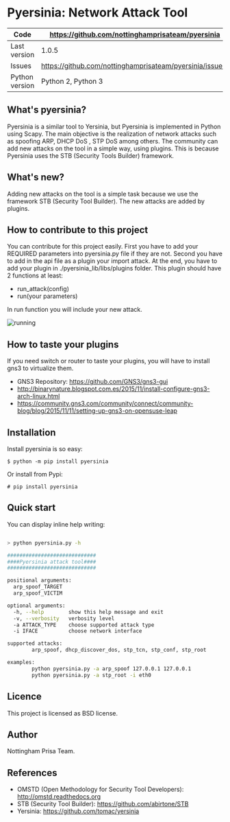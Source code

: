 Pyersinia: Network Attack Tool
==============================


Code | https://github.com/nottinghamprisateam/pyersinia
---- | ----------------------------------------------
Last version | 1.0.5
Issues | https://github.com/nottinghamprisateam/pyersinia/issues/
Python version | Python 2, Python 3


What's pyersinia?
-----------------

Pyersinia is a similar tool to Yersinia, but Pyersinia is implemented in Python using Scapy. The main objective is the realization of network attacks such as spoofing ARP, DHCP DoS , STP DoS among others. The community can add new attacks on the tool in a simple way, using plugins. This is because Pyersinia uses the STB (Security Tools Builder) framework.


What's new?
-----------

Adding new attacks on the tool is a simple task because we use the framework STB (Security Tool Builder). 
The new attacks are added by plugins. 


How to contribute to this project
---------------------------------
You can contribute for this project easily.
First you have to add your REQUIRED parameters into pyersinia.py file if they are not.
Second you have to add in the api file as a plugin your import attack.
At the end, you have to add your plugin in ./pyersinia_lib/libs/plugins folder. This plugin should have 2 functions at least:
- run_attack(config)
- run(your parameters)

In run function you will include your new attack.

![running](https://raw.githubusercontent.com/nottinghamprisateam/pyersinia/documentation/pyersinia_lib/doc/en/images/createPlugin.gif)


How to taste your plugins
-------------------------
If you need switch or router to taste your plugins, you will have to install gns3 to virtualize them.
- GNS3 Repository: https://github.com/GNS3/gns3-gui
- http://binarynature.blogspot.com.es/2015/11/install-configure-gns3-arch-linux.html
- https://community.gns3.com/community/connect/community-blog/blog/2015/11/11/setting-up-gns3-on-opensuse-leap


Installation
------------

Install pyersinia is so easy:

```
$ python -m pip install pyersinia
```

Or install from Pypi:

```
# pip install pyersinia
```


Quick start
-----------

You can display inline help writing:

```bash

> python pyersinia.py -h

#############################
####Pyersinia attack tool####
#############################

positional arguments:
  arp_spoof_TARGET
  arp_spoof_VICTIM

optional arguments:
  -h, --help        show this help message and exit
  -v, --verbosity   verbosity level
  -a ATTACK_TYPE    choose supported attack type
  -i IFACE          choose network interface

supported attacks:
        arp_spoof, dhcp_discover_dos, stp_tcn, stp_conf, stp_root

examples:
        python pyersinia.py -a arp_spoof 127.0.0.1 127.0.0.1
        python pyersinia.py -a stp_root -i eth0

```

Licence
-------

This project is licensed as BSD license.


Author
------

Nottingham Prisa Team.


References
----------

- OMSTD (Open Methodology for Security Tool Developers): http://omstd.readthedocs.org
- STB (Security Tool Builder): https://github.com/abirtone/STB
- Yersinia: https://github.com/tomac/yersinia
